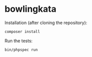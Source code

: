 # bowlingkata

Installation (after cloning the repository):

    composer install

Run the tests:

    bin/phpspec run